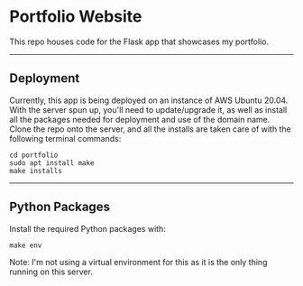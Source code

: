 # Portfolio Website

This repo houses code for the Flask app that showcases my portfolio.

---

## Deployment

Currently, this app is being deployed on an instance of AWS Ubuntu 20.04. With the server spun up, you'll need to update/upgrade it, as well as install all the packages needed for deployment and use of the domain name. Clone the repo onto the server, and all the installs are taken care of with the following terminal commands:

`cd portfolio` <br>
`sudo apt install make` <br>
`make installs`

---

## Python Packages

Install the required Python packages with: 

`make env`

Note: I'm not using a virtual environment for this as it is the only thing running on this server.

